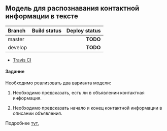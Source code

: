 ## Модель для распознавания контактной информации в тексте

|Branch|Build status|Deploy status|
|:--------|:--------:|--------:|
|master| | **TODO**|
|develop| | **TODO**|

- [Travis CI](https://travis-ci.com)

#### Задание

Необходимо реализовать два варианта модели:
1. Необходимо предсказать, есть ли в объявлении контактная информация.

2. Необходимо предсказать начало и конец контактной информации в описании объявления.

Подробнее [тут.](https://github.com/rrkid/PCI/wiki/Техническое-задание)

